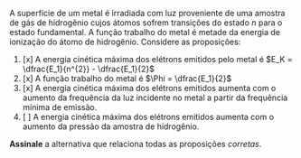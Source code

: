 A superfície de um metal é irradiada com luz proveniente de uma amostra de gás de hidrogênio cujos átomos sofrem transições do estado $n$ para o estado fundamental. A função trabalho do metal é metade da energia de ionização do átomo de hidrogênio. Considere as proposições:

1. [x] A energia cinética máxima dos elétrons emitidos pelo metal é $E_K = \dfrac{E_1}{n^{2}} - \dfrac{E_1}{2}$
2. [x] A função trabalho do metal é $\Phi = \dfrac{E_1}{2}$
3. [x] A energia cinética máxima dos elétrons emitidos aumenta com o aumento da frequência da luz incidente no metal a partir da frequência mínima de emissão.
4. [ ] A energia cinética máxima dos elétrons emitidos aumenta com o aumento da pressão da amostra de hidrogênio.

**Assinale** a alternativa que relaciona todas as proposições *corretas*.